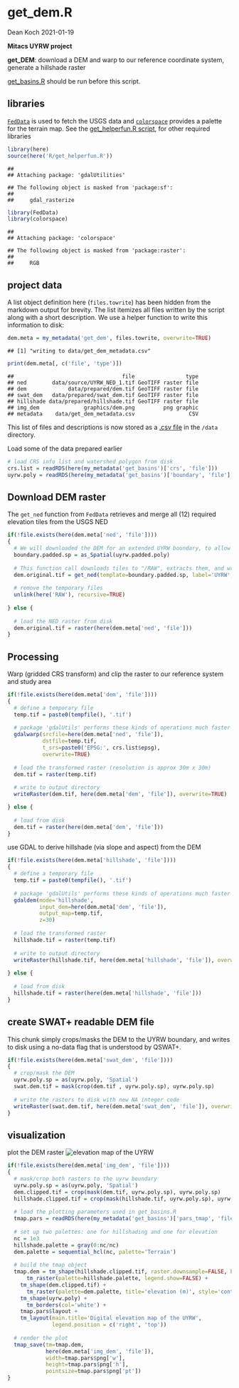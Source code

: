 get\_dem.R
================
Dean Koch
2021-01-19

**Mitacs UYRW project**

**get\_DEM**: download a DEM and warp to our reference coordinate
system, generate a hillshade raster

[get\_basins.R](https://github.com/deankoch/UYRW_data/blob/master/markdown/get_basins.md)
should be run before this script.

## libraries

[`FedData`](https://cran.r-project.org/web/packages/FedData/index.html)
is used to fetch the USGS data and
[`colorspace`](https://cran.r-project.org/web/packages/colorspace/vignettes/colorspace.html)
provides a palette for the terrain map. See the [get\_helperfun.R
script](https://github.com/deankoch/UYRW_data/blob/master/markdown/get_helperfun.md),
for other required libraries

``` r
library(here)
source(here('R/get_helperfun.R'))
```

    ## 
    ## Attaching package: 'gdalUtilities'

    ## The following object is masked from 'package:sf':
    ## 
    ##     gdal_rasterize

``` r
library(FedData)
library(colorspace)
```

    ## 
    ## Attaching package: 'colorspace'

    ## The following object is masked from 'package:raster':
    ## 
    ##     RGB

## project data

A list object definition here (`files.towrite`) has been hidden from the
markdown output for brevity. The list itemizes all files written by the
script along with a short description. We use a helper function to write
this information to disk:

``` r
dem.meta = my_metadata('get_dem', files.towrite, overwrite=TRUE)
```

    ## [1] "writing to data/get_dem_metadata.csv"

``` r
print(dem.meta[, c('file', 'type')])
```

    ##                                  file                type
    ## ned        data/source/UYRW_NED_1.tif GeoTIFF raster file
    ## dem             data/prepared/dem.tif GeoTIFF raster file
    ## swat_dem   data/prepared/swat_dem.tif GeoTIFF raster file
    ## hillshade data/prepared/hillshade.tif GeoTIFF raster file
    ## img_dem              graphics/dem.png         png graphic
    ## metadata    data/get_dem_metadata.csv                 CSV

This list of files and descriptions is now stored as a [.csv
file](https://github.com/deankoch/UYRW_data/blob/master/data/get_dem_metadata.csv)
in the `/data` directory.

Load some of the data prepared earlier

``` r
# load CRS info list and watershed polygon from disk
crs.list = readRDS(here(my_metadata('get_basins')['crs', 'file']))
uyrw.poly = readRDS(here(my_metadata('get_basins')['boundary', 'file']))
```

## Download DEM raster

The `get_ned` function from `FedData` retrieves and merge all (12)
required elevation tiles from the USGS NED

``` r
if(!file.exists(here(dem.meta['ned', 'file'])))
{
  # We will downloaded the DEM for an extended UYRW boundary, to allow modeling of nearby weather records 
  boundary.padded.sp = as_Spatial(uyrw.padded.poly)
  
  # This function call downloads tiles to "/RAW", extracts them, and writes the mosaic to "UYRW_NED_1" in "/data/source"
  dem.original.tif = get_ned(template=boundary.padded.sp, label='UYRW', extraction.dir=here(src.subdir))
  
  # remove the temporary files
  unlink(here('RAW'), recursive=TRUE)
  
} else {
  
  # load the NED raster from disk
  dem.original.tif = raster(here(dem.meta['ned', 'file']))
}
```

## Processing

Warp (gridded CRS transform) and clip the raster to our reference system
and study area

``` r
if(!file.exists(here(dem.meta['dem', 'file'])))
{
  # define a temporary file
  temp.tif = paste0(tempfile(), '.tif')
  
  # package 'gdalUtils' performs these kinds of operations much faster than `raster`
  gdalwarp(srcfile=here(dem.meta['ned', 'file']), 
           dstfile=temp.tif,
           t_srs=paste0('EPSG:', crs.list$epsg),
           overwrite=TRUE)
  
  # load the transformed raster (resolution is approx 30m x 30m)
  dem.tif = raster(temp.tif)
  
  # write to output directory
  writeRaster(dem.tif, here(dem.meta['dem', 'file']), overwrite=TRUE)

} else {
  
  # load from disk 
  dem.tif = raster(here(dem.meta['dem', 'file']))
}
```

use GDAL to derive hillshade (via slope and aspect) from the DEM

``` r
if(!file.exists(here(dem.meta['hillshade', 'file'])))
{
  # define a temporary file
  temp.tif = paste0(tempfile(), '.tif')
  
  # package 'gdalUtils' performs these kinds of operations much faster than `raster`
  gdaldem(mode='hillshade',
          input_dem=here(dem.meta['dem', 'file']),
          output_map=temp.tif,
          z=30)
  
  # load the transformed raster
  hillshade.tif = raster(temp.tif)
  
  # write to output directory
  writeRaster(hillshade.tif, here(dem.meta['hillshade', 'file']), overwrite=TRUE)
  
} else {
  
  # load from disk 
  hillshade.tif = raster(here(dem.meta['hillshade', 'file']))
}
```

## create SWAT+ readable DEM file

This chunk simply crops/masks the DEM to the UYRW boundary, and writes
to disk using a no-data flag that is understood by QSWAT+.

``` r
if(!file.exists(here(dem.meta['swat_dem', 'file'])))
{
  # crop/mask the DEM 
  uyrw.poly.sp = as(uyrw.poly, 'Spatial')
  swat.dem.tif = mask(crop(dem.tif , uyrw.poly.sp), uyrw.poly.sp)
  
  # write the rasters to disk with new NA integer code
  writeRaster(swat.dem.tif, here(dem.meta['swat_dem', 'file']), overwrite=TRUE, NAflag=tif.na.val)
}
```

## visualization

plot the DEM raster ![elevation map of the
UYRW](https://raw.githubusercontent.com/deankoch/UYRW_data/master/graphics/dem.png)

``` r
if(!file.exists(here(dem.meta['img_dem', 'file'])))
{
  # mask/crop both rasters to the uyrw boundary
  uyrw.poly.sp = as(uyrw.poly, 'Spatial')
  dem.clipped.tif = crop(mask(dem.tif, uyrw.poly.sp), uyrw.poly.sp)
  hillshade.clipped.tif = crop(mask(hillshade.tif, uyrw.poly.sp), uyrw.poly.sp)
  
  # load the plotting parameters used in get_basins.R
  tmap.pars = readRDS(here(my_metadata('get_basins')['pars_tmap', 'file']))
  
  # set up two palettes: one for hillshading and one for elevation
  nc = 1e3
  hillshade.palette = gray(0:nc/nc)
  dem.palette = sequential_hcl(nc, palette='Terrain')
  
  # build the tmap object
  tmap.dem = tm_shape(hillshade.clipped.tif, raster.downsample=FALSE, bbox=st_bbox(uyrw.poly)) +
      tm_raster(palette=hillshade.palette, legend.show=FALSE) +
    tm_shape(dem.clipped.tif) +
      tm_raster(palette=dem.palette, title='elevation (m)', style='cont', alpha=0.7) +
    tm_shape(uyrw.poly) +
      tm_borders(col='white') +
    tmap.pars$layout +
    tm_layout(main.title='Digital elevation map of the UYRW',
              legend.position = c('right', 'top'))
              
  # render the plot
  tmap_save(tm=tmap.dem, 
            here(dem.meta['img_dem', 'file']), 
            width=tmap.pars$png['w'], 
            height=tmap.pars$png['h'], 
            pointsize=tmap.pars$png['pt'])
}
```
